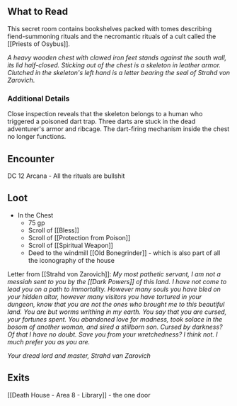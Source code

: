 ## What to Read

This secret room contains bookshelves packed with tomes describing fiend-summoning rituals and the nec­romantic rituals of a cult called the [[Priests of Osybus]]. 

*A heavy wooden chest with clawed iron feet stands against the south wall, its lid half-closed. Sticking out of the chest is a skeleton in leather armor. Clutched in the skeleton's left hand is a letter bearing the seal of Strahd von Zarovich.*

### Additional Details
Close inspec­tion reveals that the skeleton belongs to a human who triggered a poisoned dart trap. Three darts are stuck in the dead adventurer's armor and ribcage. The dart-firing mechanism inside the chest no longer functions.

## Encounter
DC 12 Arcana - All the rituals are bullshit

## Loot

- In the Chest
	- 75 gp
	- Scroll of [[Bless]]
	- Scroll of [[Protection from Poison]]
	- Scroll of [[Spiritual Weapon]]
	- Deed to the windmill [[Old Bonegrinder]] - which is also part of all the iconography of the house

Letter from [[Strahd von Zarovich]]:
*My most pathetic servant,
I am not a messiah sent to you by the [[Dark Powers]] of this land. I have not come to lead you on a path to immortality. However many souls you have bled on your hidden altar, however many visitors you have tortured in your dungeon, know that you are not the ones who brought me to this beautiful land. You are but worms writhing in my earth.
You say that you are cursed, your fortunes spent. You abandoned love for madness, took solace in the bosom of another woman, and sired a stillborn son. Cursed by darkness? Of that I have no doubt. Save you from your wretchedness? I think not. I much prefer you as you are.*

*Your dread lord and master, 
Strahd van Zarovich*

## Exits
[[Death House - Area 8 - Library]] - the one door